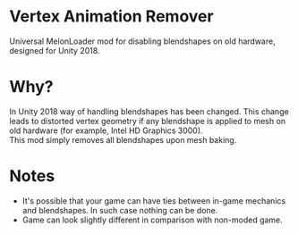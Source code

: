 # Vertex Animation Remover
Universal MelonLoader mod for disabling blendshapes on old hardware, designed for Unity 2018.

# Why?
In Unity 2018 way of handling blendshapes has been changed. This change leads to distorted vertex geometry if any blendshape is applied to mesh on old hardware (for example, Intel HD Graphics 3000).  
This mod simply removes all blendshapes upon mesh baking.

# Notes
* It's possible that your game can have ties between in-game mechanics and blendshapes. In such case nothing can be done.
* Game can look slightly different in comparison with non-moded game.

